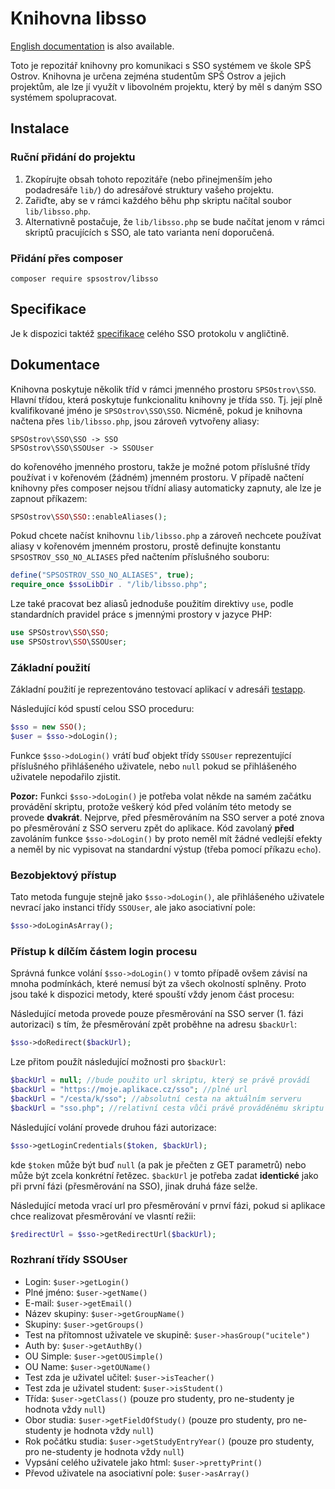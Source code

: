 # Knihovna libsso

[English documentation](README.en.md) is also available.

Toto je repozitář knihovny pro komunikaci s SSO systémem ve škole SPŠ Ostrov. Knihovna je určena zejména studentům SPŠ Ostrov a jejich projektům,
ale lze jí využít v libovolném projektu, který by měl s daným SSO systémem spolupracovat.

## Instalace

### Ruční přidání do projektu

1. Zkopírujte obsah tohoto repozitáře (nebo přinejmenším jeho podadresáře `lib/`) do adresářové struktury vašeho projektu.
2. Zařiďte, aby se v rámci každého běhu php skriptu načítal soubor `lib/libsso.php`.
3. Alternativně postačuje, že `lib/libsso.php` se bude načítat jenom v rámci skriptů pracujících s SSO, ale tato varianta není doporučená.

### Přidání přes composer

```
composer require spsostrov/libsso
```


## Specifikace

Je k dispozici taktéž [specifikace](specification.md) celého SSO protokolu v angličtině.


## Dokumentace

Knihovna poskytuje několik tříd v rámci jmenného prostoru `SPSOstrov\SSO`. Hlavní třídou, která poskytuje funkcionalitu knihovny je třída
`SSO`. Tj. její plně kvalifikované jméno je `SPSOstrov\SSO\SSO`. Nicméně, pokud je knihovna načtena přes `lib/libsso.php`, jsou zároveň vytvořeny aliasy:

```
SPSOstrov\SSO\SSO -> SSO
SPSOstrov\SSO\SSOUser -> SSOUser
```

do kořenového jmenného prostoru, takže je možné potom příslušné třídy používat i v kořenovém (žádném) jmenném prostoru.
V případě načtení knihovny přes composer nejsou třídní aliasy automaticky zapnuty, ale lze je zapnout příkazem:

```php
SPSOstrov\SSO\SSO::enableAliases();
```

Pokud chcete načíst knihovnu `lib/libsso.php` a zároveň nechcete používat aliasy v kořenovém jmenném prostoru, prostě definujte konstantu
`SPSOSTROV_SSO_NO_ALIASES` před načtením příslušného souboru:

```php
define("SPSOSTROV_SSO_NO_ALIASES", true);
require_once $ssoLibDir . "/lib/libsso.php";
```

Lze také pracovat bez aliasů jednoduše použitím direktivy `use`, podle standardních pravidel práce s jmennými prostory v jazyce PHP:

```php
use SPSOstrov\SSO\SSO;
use SPSOstrov\SSO\SSOUser;
```

### Základní použití

Základní použití je reprezentováno testovací aplikací v adresáři [testapp](testapp/).

Následující kód spustí celou SSO proceduru:

```php
$sso = new SSO();
$user = $sso->doLogin();
```

Funkce `$sso->doLogin()` vrátí buď objekt třídy `SSOUser` reprezentující příslušného přihlášeného uživatele, nebo `null` pokud se přihlášeného uživatele nepodařilo zjistit.

**Pozor:** Funkci `$sso->doLogin()` je potřeba volat někde na samém začátku provádění skriptu, protože veškerý kód před voláním této metody se provede **dvakrát**. Nejprve,
před přesměrováním na SSO server a poté znova po přesměrování z SSO serveru zpět do aplikace. Kód zavolaný **před** zavoláním funkce `$sso->doLogin()` by proto neměl mít
žádné vedlejší efekty a neměl by nic vypisovat na standardní výstup (třeba pomocí příkazu `echo`).


### Bezobjektový přístup

Tato metoda funguje stejně jako `$sso->doLogin()`, ale přihlášeného uživatele nevrací jako instanci třídy `SSOUser`, ale jako asociativní pole:

```php
$sso->doLoginAsArray();
```

### Přístup k dílčím částem login procesu

Správná funkce volání `$sso->doLogin()` v tomto případě ovšem závisí na mnoha podmínkách, které nemusí být za všech okolností splněny. Proto jsou také k dispozici metody, které spouští vždy jenom část procesu:


Následující metoda provede pouze přesměrování na SSO server (1. fázi autorizaci) s tím, že přesměrování zpět proběhne na adresu `$backUrl`:
```php
$sso->doRedirect($backUrl);
```

Lze přitom použít následující možnosti pro `$backUrl`:
```php
$backUrl = null; //bude použito url skriptu, který se právě provádí
$backUrl = "https://moje.aplikace.cz/sso"; //plné url
$backUrl = "/cesta/k/sso"; //absolutní cesta na aktuálním serveru
$backUrl = "sso.php"; //relativní cesta vůči právě prováděnému skriptu
```

Následující volání provede druhou fázi autorizace:
```php
$sso->getLoginCredentials($token, $backUrl);
```

kde `$token` může být buď `null` (a pak je přečten z GET parametrů) nebo může být zcela konkrétní řetězec. `$backUrl` je potřeba zadat **identické** jako při první fázi (přesměrování na SSO),
jinak druhá fáze selže.

Následující metoda vrací url pro přesměrování v prnví fázi, pokud si aplikace chce realizovat přesměrování ve vlasntí režii:
```php
$redirectUrl = $sso->getRedirectUrl($backUrl);
```

### Rozhraní třídy SSOUser

* Login: `$user->getLogin()`
* Plné jméno: `$user->getName()`
* E-mail: `$user->getEmail()`
* Název skupiny: `$user->getGroupName()`
* Skupiny: `$user->getGroups()`
* Test na přítomnost uživatele ve skupině: `$user->hasGroup("ucitele")`
* Auth by: `$user->getAuthBy()`
* OU Simple: `$user->getOUSimple()`
* OU Name: `$user->getOUName()`
* Test zda je uživatel učitel: `$user->isTeacher()`
* Test zda je uživatel student: `$user->isStudent()`
* Třída: `$user->getClass()` (pouze pro studenty, pro ne-studenty je hodnota vždy `null`)
* Obor studia: `$user->getFieldOfStudy()` (pouze pro studenty, pro ne-studenty je hodnota vždy `null`)
* Rok počátku studia: `$user->getStudyEntryYear()` (pouze pro studenty, pro ne-studenty je hodnota vždy `null`)
* Vypsání celého uživatele jako html: `$user->prettyPrint()`
* Převod uživatele na asociativní pole: `$user->asArray()`
